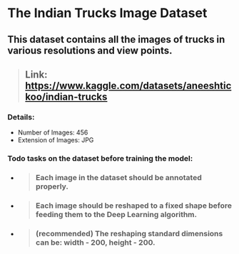 # The Indian Trucks Image Dataset
## This dataset contains all the images of trucks in various resolutions and view points.
> ## Link: https://www.kaggle.com/datasets/aneeshtickoo/indian-trucks

### Details:
- Number of Images: 456
- Extension of Images: JPG

### Todo tasks on the dataset before training the model:
- > ### Each image in the dataset should be annotated properly.
- > ### Each image should be reshaped to a fixed shape before feeding them to the Deep Learning algorithm.
- > ### (recommended) The reshaping standard dimensions can be: width - 200, height - 200.

